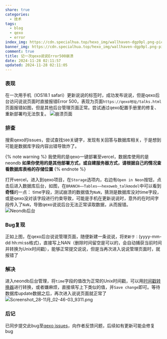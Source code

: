 ```yaml
---
share: true
categories:
  - 技术
tags:
  - blog
  - qexo
  - error
index_img: https://cdn.specialhua.top/hexo_img/wallhaven-dgp9pl.png-pic
banner_img: https://cdn.specialhua.top/hexo_img/wallhaven-dgp9pl.png-pic
comment: true
title: 记一次qexo说说Error500崩溃
date: 2024-11-28 02:11:57
updated: 2024-11-28 02:11:05
---
```

### 表现
在一次用手机（IOS18.1 safari）更新说说的标签时，成功发布说说，但是qexo后台访问说说页面时直接报错Error 500，表现为页面`https://qexo地址/talks.html`页面报错如图，但是其他后台管理页面正常。尝试通过qexo配置手册里的修复、重新部署均无法恢复。
![崩溃页面](https://cdn.specialhua.top/hexo_img/Screenshot_28-11月_02-30-03_193.png-pic)

### 排查
搜索qexo的issues，尝试查找`500`关键字，发现有关回答与数据库相关，于是想到可能是数据库字段内容出错导致炸了。

{% note warning %}
我使用的是qexo一键部署至vercel，数据库使用的是neondb
**如果你使用的是其他部署方式，或自建服务器方式，请根据自己的情况查看数据库表格的存储位置**
{% endnote %}


打开vercel，进入到qexo项目，在`Storage`选项内，右边有`Open in Neon`按钮，点击后进入数据库后台，如图，在`BRANCH——Tables——hexoweb_talkmodel`中可以看到**奇怪**的一点：
time字段，测试崩溃的数据值为`NaN`，猜测是数据库没对time字段，或是qexo没对该字段进行约束导致，可能是手机在更新说说时，意外的在时间字段传入了`NaN`，导致qexo说说后台无法正常读取数据，从而报错。
![Neondb后台](https://cdn.specialhua.top/hexo_img/Screenshot_28-11月_02-38-35_5582.png-pic)

### Bug复现
正如上图，在qexo后台说说管理页面，随便新建一条说说，将`更新于：`(yyyy-mm-dd hh:mi:ss格式)，直接写上NAN（删除时间留空是可以的，会自动捕获当前时间并转换为Unix时间戳），能够正常提交说说，但是当再次进入说说管理页面时，就报错了


### 解决
进入neondb后台管理，将`time`字段的值改为正常的Unix时间戳，可以用[时间戳转换器](https://tool.chinaz.com/tools/unixtime.aspx)进行转换，或者嫌麻烦，直接填写上下类似的值，并`Save change`即可。等待数据库update数据之后，再次进入说说页面就正常了
![Screenshot_28-11月_02-46-03_9311.png](https://cdn.specialhua.top/hexo_img/Screenshot_28-11月_02-46-03_9311.png-pic)

### 后记
已同步提交此bug至[qexo issues](https://github.com/Qexo/Qexo/issues/592)，向作者反馈问题，后续如有更新可能会修复bug